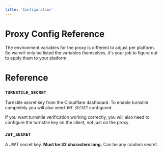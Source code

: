 ```yaml
---
title: 'Configuration'
---
```

# Proxy Config Reference

The environment variables for the proxy is different to adjust per platform. So we will only be listed the variables themselves, it's your job to figure out to apply them to your platform.

# Reference

### `TURNSTILE_SECRET`
Turnstile secret key from the Cloudflare dashboard. To enable turnstile completely you will also need `JWT_SECRET` configured.

If you want turnstile verification working correctly, you will also need to configure the turnstile key on the client, not just on the proxy.

### `JWT_SECRET`
A JWT secret key. **Must be 32 characters long.** Can be any random secret.

